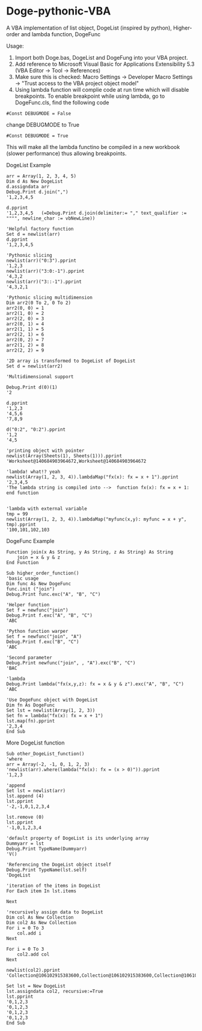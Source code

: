 # Doge-pythonic-VBA
A VBA implementation of list object, DogeList (inspired by python), Higher-order and lambda function, DogeFunc

Usage:
1) Import both Doge.bas, DogeList and DogeFung into your VBA project.
2) Add reference to Microsoft Visual Basic for Applications Extensibility 5.3 (VBA Editor -> Tool -> References)
3) Make sure this is checked: Macro Settings -> Developer Macro Settings -> "Trust access to the VBA project object model"
4) Using lambda function will complie code at run time which will disable breakpoints. To enable breakpoint while using lambda, go to DogeFunc.cls, find the following code
```VBA
#Const DEBUGMODE = False
```
change DEBUGMODE to True
```VBA
#Const DEBUGMODE = True
```
This will make all the lambda functino be compiled in a new workbook (slower performance) thus allowing breakpoints.

DogeList Example
```VBA
arr = Array(1, 2, 3, 4, 5)
Dim d As New DogeList
d.assigndata arr
Debug.Print d.join(",")
'1,2,3,4,5

d.pprint
'1,2,3,4,5   (=Debug.Print d.join(delimiter:= "," text_qualifier := """", newline_char := vbNewLine))

'Helpful factory function
Set d = newlist(arr)
d.pprint
'1,2,3,4,5

'Pythonic slicing
newlist(arr)("0:3").pprint
'1,2,3
newlist(arr)("3:0:-1").pprint
'4,3,2
newlist(arr)("3::-1").pprint
'4,3,2,1

'Pythonic slicing multidimension
Dim arr2(0 To 2, 0 To 2)
arr2(0, 0) = 1
arr2(1, 0) = 2
arr2(2, 0) = 3
arr2(0, 1) = 4
arr2(1, 1) = 5
arr2(2, 1) = 6
arr2(0, 2) = 7
arr2(1, 2) = 8
arr2(2, 2) = 9

'2D array is transformed to DogeList of DogeList
Set d = newlist(arr2)

'Multidimensional support

Debug.Print d(0)(1)
'2

d.pprint
'1,2,3
'4,5,6
'7,8,9

d("0:2", "0:2").pprint
'1,2
'4,5

'printing object with pointer
newlist(Array(Sheets(1), Sheets(1))).pprint
'Worksheet@140684903964672,Worksheet@140684903964672

'lambda! what!? yeah
newlist(Array(1, 2, 3, 4)).lambdaMap("fx(x): fx = x + 1").pprint
'2,3,4,5
'The lambda string is compiled into -->  function fx(x): fx = x + 1: end function


'lambda with external variable
tmp = 99
newlist(Array(1, 2, 3, 4)).lambdaMap("myfunc(x,y): myfunc = x + y", tmp).pprint
'100,101,102,103
```

DogeFunc Example
```VBA
Function join(x As String, y As String, z As String) As String
    join = x & y & z
End Function

Sub higher_order_function()
'basic usage
Dim func As New DogeFunc
func.init ("join")
Debug.Print func.exc("A", "B", "C")

'Helper function
Set f = newfunc("join")
Debug.Print f.exc("A", "B", "C")
'ABC

'Python function warper
Set f = newfunc("join", "A")
Debug.Print f.exc("B", "C")
'ABC

'Second parameter
Debug.Print newfunc("join", , "A").exc("B", "C")
'BAC

'lambda
Debug.Print lambda("fx(x,y,z): fx = x & y & z").exc("A", "B", "C")
'ABC

'Use DogeFunc object with DogeList
Dim fn As DogeFunc
Set lst = newlist(Array(1, 2, 3))
Set fn = lambda("fx(x): fx = x + 1")
lst.map(fn).pprint
'2,3,4
End Sub
```

More DogeList function
```VBA
Sub other_DogeList_function()
'where
arr = Array(-2, -1, 0, 1, 2, 3)
'newlist(arr).where(lambda("fx(x): fx = (x > 0)")).pprint
'1,2,3

'append
Set lst = newlist(arr)
lst.append (4)
lst.pprint
'-2,-1,0,1,2,3,4

lst.remove (0)
lst.pprint
'-1,0,1,2,3,4

'default property of DogeList is its underlying array
Dummyarr = lst
Debug.Print TypeName(Dummyarr)
'V()

'Referencing the DogeList object itself
Debug.Print TypeName(lst.self)
'DogeList

'iteration of the items in DogeList
For Each item In lst.items
    
Next

'recursively assign data to DogeList
Dim col As New Collection
Dim col2 As New Collection
For i = 0 To 3
    col.add i
Next

For i = 0 To 3
    col2.add col
Next

newlist(col2).pprint
'Collection@106102915383600,Collection@106102915383600,Collection@106102915383600,Collection@106102915383600

Set lst = New DogeList
lst.assigndata col2, recursive:=True
lst.pprint
'0,1,2,3
'0,1,2,3
'0,1,2,3
'0,1,2,3
End Sub
```
